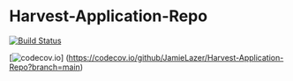 # Harvest-Application-Repo
[![Build Status](https://app.travis-ci.com/JamieLazer/Harvest-Application-Repo.svg?token=PHzCZrvvpzcpoMtALAnT&branch=main)](https://app.travis-ci.com/JamieLazer/Harvest-Application-Repo)

[![codecov.io](https://codecov.io/github/JamieLazer/Harvest-Application-Repo/coverage.svg?branch=main)]
(https://codecov.io/github/JamieLazer/Harvest-Application-Repo?branch=main)
